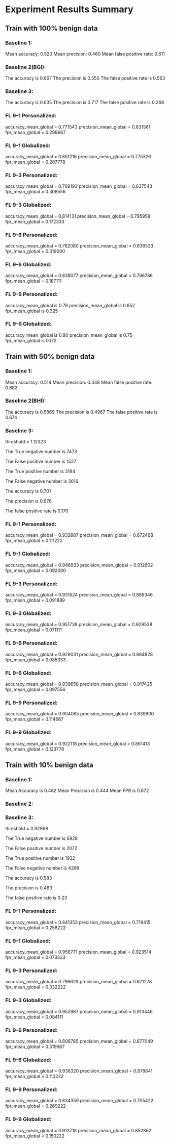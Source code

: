 # Experiment Results Summary

## Train with 100% benign data

### Baseline 1:

Mean accuracy: 0.520
Mean precision: 0.460
Mean false positive rate: 0.811

### Baseline 2(BGI):

The accuracy is 0.667 
The precision is 0.550 
The false positive rate is 0.563

### Baseline 3:

The accuracy is 0.835 
The precision is 0.717 
The false positive rate is 0.268

### FL 9-1 Personalized:

accuracy_mean_global = 0.771543
precision_mean_global = 0.631561
fpr_mean_global = 0.299667

### FL 9-1 Globalized:

accuracy_mean_global = 0.851216
precision_mean_global = 0.775326
fpr_mean_global = 0.207778

### FL 9-3 Personalized:

accuracy_mean_global = 0.769193
precision_mean_global = 0.637543
fpr_mean_global = 0.308556

### FL 9-3 Globalized:

accuracy_mean_global = 0.814131
precision_mean_global = 0.795958
fpr_mean_global = 0.172333


### FL 9-6 Personalized:

accuracy_mean_global = 0.762080
precision_mean_global = 0.636533
fpr_mean_global = 0.319000

### FL 9-6 Globalized:

accuracy_mean_global = 0.838077
precision_mean_global = 0.796786
fpr_mean_global = 0.187111

### FL 9-9 Personalized:

accuracy_mean_global is 0.76
precision_mean_global is 0.652
fpr_mean_global is 0.325 

### FL 9-9 Globalized:

accuracy_mean_global is 0.80 
precision_mean_global is 0.75 
fpr_mean_global is 0.172 

## Train with 50% benign data

### Baseline 1:

Mean accuracy: 0.514
Mean precision: 0.448
Mean false positive rate: 0.682

### Baseline 2(BHI):

The accuracy is  0.5869
The precision is  0.4967
The false positive rate is  0.674

### Baseline 3:

threshold = 1.12323

The True negative number is 7473

The False positive number is 1527 

The True positive number is 3184

The False negative number is 3016

The accuracy is  0.701

The precision is 0.676 

The false positive rate is 0.170

### FL 9-1 Personalized:

accuracy_mean_global = 0.932887
precision_mean_global = 0.872468
fpr_mean_global = 0.111222

### FL 9-1 Globalized:

accuracy_mean_global = 0.946933
precision_mean_global = 0.912602
fpr_mean_global = 0.092000

### FL 9-3 Personalized:

accuracy_mean_global = 0.931524
precision_mean_global = 0.886346
fpr_mean_global = 0.091889

### FL 9-3 Globalized:

accuracy_mean_global = 0.951738
precision_mean_global = 0.929538
fpr_mean_global = 0.071111

### FL 9-6 Personalized:

accuracy_mean_global = 0.929031
precision_mean_global = 0.884828
fpr_mean_global = 0.085333

### FL 9-6 Globalized:

accuracy_mean_global = 0.939658
precision_mean_global = 0.917425
fpr_mean_global = 0.097556

### FL 9-9 Personalized:

accuracy_mean_global = 0.904065
precision_mean_global = 0.839900
fpr_mean_global = 0.114667

### FL 9-9 Globalized:

accuracy_mean_global = 0.922118
precision_mean_global = 0.861413
fpr_mean_global = 0.123778

## Train with 10% benign data

### Baseline 1:
Mean Accuracy is 0.482
Mean Precision is 0.444
Mean FPR is 0.872

### Baseline 2:

### Baseline 3:

threshold = 0.92968

The True negative number is 6928 

The False positive number is 2072 

The True positive number is 1932 

The False negative number is 4268

The accuracy is 0.583 

The precision is 0.483 

The false positive rate is 0.23

### FL 9-1 Personalized:

accuracy_mean_global = 0.841353
precision_mean_global = 0.719415
fpr_mean_global = 0.258222


### FL 9-1 Globalized:

accuracy_mean_global = 0.956771
precision_mean_global = 0.923514
fpr_mean_global = 0.073333


### FL 9-3 Personalized:

accuracy_mean_global = 0.796629
precision_mean_global = 0.671278
fpr_mean_global = 0.332222

### FL 9-3 Globalized:

accuracy_mean_global = 0.952987
precision_mean_global = 0.913446
fpr_mean_global = 0.084111

### FL 9-6 Personalized:

accuracy_mean_global = 0.806785
precision_mean_global = 0.677049
fpr_mean_global = 0.319667

### FL 9-6 Globalized:

accuracy_mean_global = 0.936320
precision_mean_global = 0.878841
fpr_mean_global = 0.110222


### FL 9-9 Personalized:

accuracy_mean_global = 0.834359
precision_mean_global = 0.705422
fpr_mean_global = 0.269222

### FL 9-9 Globalized:

accuracy_mean_global = 0.913718
precision_mean_global = 0.852862
fpr_mean_global = 0.150222
